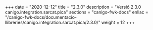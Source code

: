+++
date        = "2020-12-12"
title       = "2.3.0"
description = "Versió 2.3.0 canigo.integration.sarcat.pica"
sections    = "canigo-fwk-docs"
enllac		= "/canigo-fwk-docs/documentacio-llibreries/canigo.integration.sarcat.pica/2.3.0/"
weight		= 12
+++

